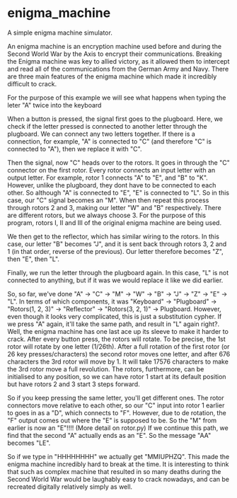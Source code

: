# enigma_machine
A simple enigma machine simulator.

An enigma machine is an encryption machine used before and during the Second World War by the Axis to encrypt their communications. Breaking the Enigma machine was key to allied victory, as it allowed them to intercept and read all of the communications from the German Army and Navy. There are three main features of the enigma machine which made it incredibly difficult to crack.

For the purpose of this example we will see what happens when typing the leter "A" twice into the keyboard

When a button is pressed, the signal first goes to the plugboard. Here, we check if the letter pressed is connected to another letter through the plugboard. We can connect any two letters together. If there is a connection, for example, "A" is connected to "C" (and therefore "C" is connected to "A"), then we replace it with "C".

Then the signal, now "C" heads over to the rotors. It goes in through the "C" connector on the first rotor. Every rotor connects an input letter with an output letter. For example, rotor 1 connects "A" to "E", and "B" to "K". However, unlike the plugboard, they dont have to be connected to each other. So although "A" is connected to "E", "E" is connected to "L". So in this case, our "C" signal becomes an "M". When then repeat this process through rotors 2 and 3, making our letter "W" and "B" respectively. There are different rotors, but we always choose 3. For the purpose of this program, rotors I, II and III of the original enigma machine are being used.

We then get to the reflector, which has similar wiring to the rotors. In this case, our letter "B" becomes "J", and it is sent back through rotors 3, 2 and 1 (in that order, reverse of the previous). Our letter therefore becomes "Z", then "E", then "L". 

Finally, we run the letter through the plugboard again. In this case, "L" is not connected to anything, but if it was we would replace it like we did earlier.

So, so far, we've done "A" -> "C" -> "M" -> "W" -> "B" -> "J" -> "Z" -> "E" -> "L". In terms of which components, it was "Keyboard" -> "Plugboard" -> "Rotors(1, 2, 3)" -> "Reflector" -> "Rotors(3, 2, 1)" -> Plugboard. However, even though it looks very complicated, this is just a substitution cypher. If we press "A" again, it'll take the same path, and result in "L" again right?. Well, the enigma machine has one last ace up its sleeve to make it harder to crack. After every button press, the rotors will rotate. To be precise, the 1st rotor will rotate by one letter (1/26th). After a full rotation of the first rotor (or 26 key presses/characters) the second rotor moves one letter, and after 676 characters the 3rd rotor will move by 1. It will take 17576 characters to make the 3rd rotor move a full revolution. The rotors, furthermore, can be initialised to any position, so we can have rotor 1 start at its default position but have rotors 2 and 3 start 3 steps forward.

So if you keep pressing the same letter, you'll get different ones. The rotor connectors move relative to each other, so our "C" input into rotor 1 earlier to goes in as a "D", which connects to "F". However, due to de rotation, the "F" output comes out where the "E" is supposed to be. So the "M" from earlier is now an "E"!!!! (More detail on rotor.py) If we continue this path, we find that the second "A" actually ends as an "E". So the message "AA" becomes "LE".

So if we type in "HHHHHHHH" we actually get "MMIUPHZQ". This made the enigma machine incredibly hard to break at the time. It is interesting to think that such as complex machine that resulted in so many deaths during the Second World War would be laughably easy to crack nowadays, and can be recreated digitally relatively simply as well.
